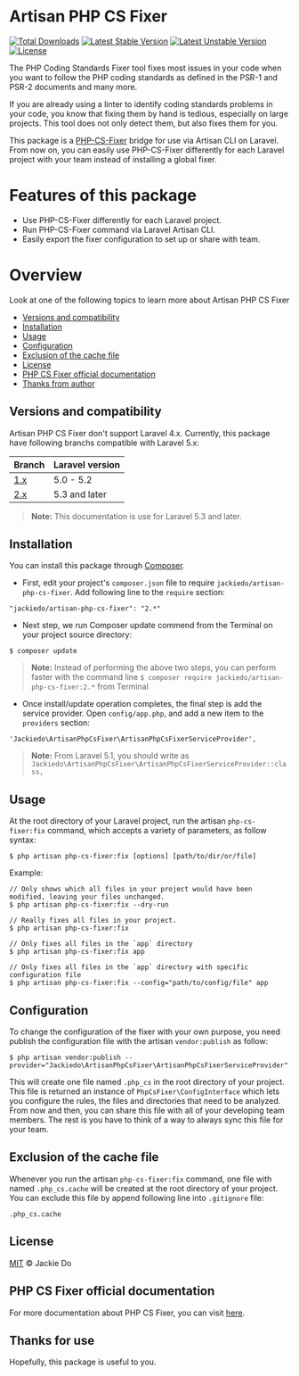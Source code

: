 # Artisan PHP CS Fixer
[![Total Downloads](https://poser.pugx.org/jackiedo/artisan-php-cs-fixer/downloads)](https://packagist.org/packages/jackiedo/artisan-php-cs-fixer)
[![Latest Stable Version](https://poser.pugx.org/jackiedo/artisan-php-cs-fixer/v/stable)](https://packagist.org/packages/jackiedo/artisan-php-cs-fixer)
[![Latest Unstable Version](https://poser.pugx.org/jackiedo/artisan-php-cs-fixer/v/unstable)](https://packagist.org/packages/jackiedo/artisan-php-cs-fixer)
[![License](https://poser.pugx.org/jackiedo/artisan-php-cs-fixer/license)](https://packagist.org/packages/jackiedo/artisan-php-cs-fixer)

The PHP Coding Standards Fixer tool fixes most issues in your code when you want to follow the PHP coding standards as defined in the PSR-1 and PSR-2 documents and many more.

If you are already using a linter to identify coding standards problems in your code, you know that fixing them by hand is tedious, especially on large projects. This tool does not only detect them, but also fixes them for you.

This package is a [PHP-CS-Fixer](#https://github.com/FriendsOfPHP/PHP-CS-Fixer) bridge for use via Artisan CLI on Laravel. From now on, you can easily use PHP-CS-Fixer differently for each Laravel project with your team instead of installing a global fixer.

# Features of this package
* Use PHP-CS-Fixer differently for each Laravel project.
* Run PHP-CS-Fixer command via Laravel Artisan CLI.
* Easily export the fixer configuration to set up or share with team.

# Overview
Look at one of the following topics to learn more about Artisan PHP CS Fixer

* [Versions and compatibility](#versions-and-compatibility)
* [Installation](#installation)
* [Usage](#usage)
* [Configuration](#configuration)
* [Exclusion of the cache file](#exclusion-of-the-cache-file)
* [License](#license)
* [PHP CS Fixer official documentation](#php-cs-fixer-official-documentation)
* [Thanks from author](#thanks-for-use)

## Versions and compatibility
Artisan PHP CS Fixer don't support Laravel 4.x. Currently, this package have following branchs compatible with Laravel 5.x:

| Branch                                                           | Laravel version  |
| ---------------------------------------------------------------- | ---------------- |
| [1.x](https://github.com/JackieDo/Artisan-PHP-CS-Fixer/tree/1.x) | 5.0 - 5.2        |
| [2.x](https://github.com/JackieDo/Artisan-PHP-CS-Fixer/tree/2.x) | 5.3 and later    |

> **Note:** This documentation is use for Laravel 5.3 and later.

## Installation
You can install this package through [Composer](https://getcomposer.org).

- First, edit your project's `composer.json` file to require `jackiedo/artisan-php-cs-fixer`. Add following line to the `require` section:
```
"jackiedo/artisan-php-cs-fixer": "2.*"
```

- Next step, we run Composer update commend from the Terminal on your project source directory:
```shell
$ composer update
```

> **Note:** Instead of performing the above two steps, you can perform faster with the command line `$ composer require jackiedo/artisan-php-cs-fixer:2.*` from Terminal

- Once install/update operation completes, the final step is add the service provider. Open `config/app.php`, and add a new item to the `providers` section:
```
'Jackiedo\ArtisanPhpCsFixer\ArtisanPhpCsFixerServiceProvider',
```

> **Note:** From Laravel 5.1, you should write as `Jackiedo\ArtisanPhpCsFixer\ArtisanPhpCsFixerServiceProvider::class,`

## Usage
At the root directory of your Laravel project, run the artisan `php-cs-fixer:fix` command, which accepts a variety of parameters, as follow syntax:

```
$ php artisan php-cs-fixer:fix [options] [path/to/dir/or/file]
```

Example:
```
// Only shows which all files in your project would have been modified, leaving your files unchanged.
$ php artisan php-cs-fixer:fix --dry-run

// Really fixes all files in your project.
$ php artisan php-cs-fixer:fix

// Only fixes all files in the `app` directory
$ php artisan php-cs-fixer:fix app

// Only fixes all files in the `app` directory with specific configuration file
$ php artisan php-cs-fixer:fix --config="path/to/config/file" app
```

## Configuration
To change the configuration of the fixer with your own purpose, you need publish the configuration file with the artisan `vendor:publish` as follow:

```
$ php artisan vendor:publish --provider="Jackiedo\ArtisanPhpCsFixer\ArtisanPhpCsFixerServiceProvider"
```

This will create one file named `.php_cs` in the root directory of your project. This file is returned an instance of `PhpCsFixer\ConfigInterface` which lets you configure the rules, the files and directories that need to be analyzed. From now and then, you can share this file with all of your developing team members. The rest is you have to think of a way to always sync this file for your team.

## Exclusion of the cache file
Whenever you run the artisan `php-cs-fixer:fix` command, one file with named `.php_cs.cache` will be created at the root directory of your project. You can exclude this file by append following line into `.gitignore` file:

```
.php_cs.cache
```

## License
[MIT](LICENSE) © Jackie Do

## PHP CS Fixer official documentation
For more documentation about PHP CS Fixer, you can visit [here](#https://github.com/FriendsOfPHP/PHP-CS-Fixer).

## Thanks for use
Hopefully, this package is useful to you.


